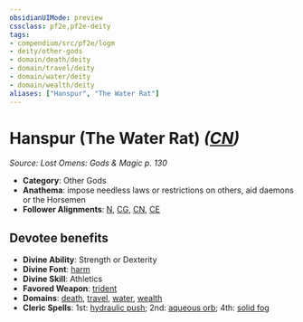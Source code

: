 ```yaml
---
obsidianUIMode: preview
cssclass: pf2e,pf2e-deity
tags:
- compendium/src/pf2e/logm
- deity/other-gods
- domain/death/deity
- domain/travel/deity
- domain/water/deity
- domain/wealth/deity
aliases: ["Hanspur", "The Water Rat"]
---
```

# Hanspur (The Water Rat) *([CN](rules/traits/cn-b1.md "Chaotic Neutral Alignment Trait"))*  
*Source: Lost Omens: Gods & Magic p. 130*  

- **Category**: Other Gods
- **Anathema**: impose needless laws or restrictions on others, aid daemons or the Horsemen
- **Follower Alignments**: [N](rules/traits/n-b1.md "Neutral Alignment Trait"), [CG](rules/traits/cg-b1.md "Chaotic Good Alignment Trait"), [CN](rules/traits/cn-b1.md "Chaotic Neutral Alignment Trait"), [CE](rules/traits/ce-b1.md "Chaotic Evil Alignment Trait")

## Devotee benefits

- **Divine Ability**: Strength or Dexterity
- **Divine Font**: [harm](harm.md)
- **Divine Skill**: Athletics
- **Favored Weapon**: [trident](trident.md)
- **Domains**: [death](Reference/Compendium/Setting/domains.md#Death), [travel](Reference/Compendium/Setting/domains.md#Travel), [water](Reference/Compendium/Setting/domains.md#Water), [wealth](Reference/Compendium/Setting/domains.md#Wealth)
- **Cleric Spells**: 1st: [hydraulic push](hydraulic-push.md); 2nd: [aqueous orb](aqueous-orb-apg.md); 4th: [solid fog](solid-fog.md)
